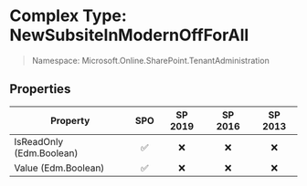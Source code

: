 # Complex Type: NewSubsiteInModernOffForAll

> Namespace: Microsoft.Online.SharePoint.TenantAdministration

## Properties

Property | SPO | SP 2019 | SP 2016 | SP 2013
----------|:---:|:-------:|:-------:|:-------:
IsReadOnly (Edm.Boolean) | ✅ | ❌ | ❌ | ❌
Value (Edm.Boolean) | ✅ | ❌ | ❌ | ❌